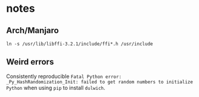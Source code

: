 # notes

## Arch/Manjaro

`ln -s /usr/lib/libffi-3.2.1/include/ffi*.h /usr/include`

## Weird errors

Consistently reproducible `Fatal Python error: _Py_HashRandomization_Init: failed to get random numbers to initialize Python` when using `pip` to install `dulwich`.
